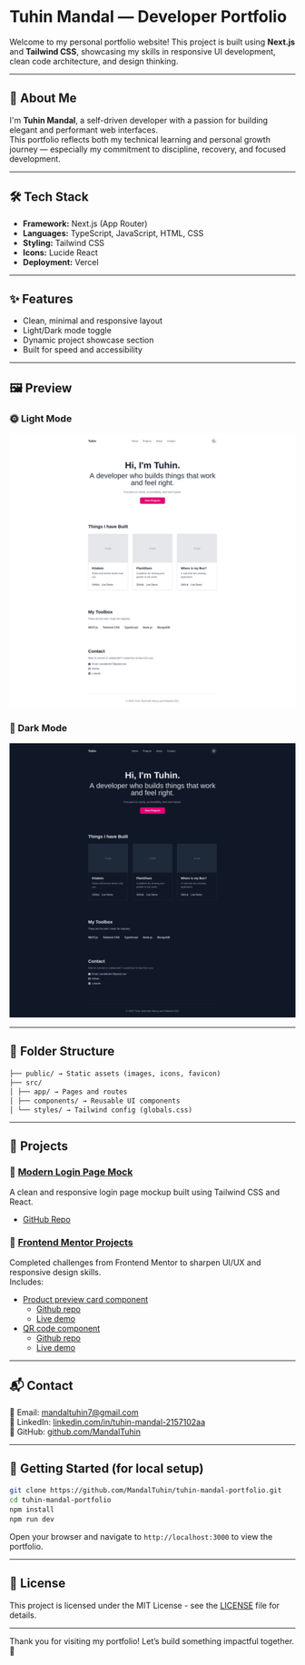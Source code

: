 # Tuhin Mandal — Developer Portfolio

Welcome to my personal portfolio website! This project is built using **Next.js** and **Tailwind CSS**, showcasing my skills in responsive UI development, clean code architecture, and design thinking.

---

## 🚀 About Me

I'm **Tuhin Mandal**, a self-driven developer with a passion for building elegant and performant web interfaces.  
This portfolio reflects both my technical learning and personal growth journey — especially my commitment to discipline, recovery, and focused development.

---

## 🛠️ Tech Stack

- **Framework:** Next.js (App Router)
- **Languages:** TypeScript, JavaScript, HTML, CSS
- **Styling:** Tailwind CSS
- **Icons:** Lucide React
- **Deployment:** Vercel

---

## ✨ Features

- Clean, minimal and responsive layout
- Light/Dark mode toggle
- Dynamic project showcase section
- Built for speed and accessibility

---

## 🖼️ Preview

### 🌞 Light Mode

![Light Screenshot](./public/screenshot-light.png)

### 🌙 Dark Mode

![Dark Screenshot](./public/screenshot-dark.png)

---

## 📂 Folder Structure

```plaintext
├── public/ → Static assets (images, icons, favicon)
├── src/
│ ├── app/ → Pages and routes
│ ├── components/ → Reusable UI components
│ └── styles/ → Tailwind config (globals.css)
```

---

## 🧩 Projects

### 🔐 [Modern Login Page Mock](https://modern-login-mock.vercel.app/)

A clean and responsive login page mockup built using Tailwind CSS and React.

- [GitHub Repo](https://github.com/MandalTuhin/modern-login-mock)

### 📱 [Frontend Mentor Projects](https://github.com/MandalTuhin)

Completed challenges from Frontend Mentor to sharpen UI/UX and responsive design skills.  
Includes:

- [Product preview card component](https://www.frontendmentor.io/solutions/product-preview-card-component-solution-using-mobile-first-workflow-ES2taARNL7)
  - [Github repo](https://github.com/MandalTuhin/product-preview-card-component)
  - [Live demo](https://product-card-demo-tm.netlify.app/)
- [QR code component](https://www.frontendmentor.io/solutions/mobile-first-solution-using-flexbox-S_sgclQLd1)
  - [Github repo](https://github.com/MandalTuhin/qr-code-component-main)
  - [Live demo](https://qr-code-component-main.vercel.app/)

---

## 📬 Contact

📧 Email: [mandaltuhin7@gmail.com](mailto:mandaltuhin7@gmail.com)  
🔗 LinkedIn: [linkedin.com/in/tuhin-mandal-2157102aa](https://www.linkedin.com/in/tuhin-mandal-2157102aa)  
🐙 GitHub: [github.com/MandalTuhin](https://github.com/MandalTuhin)

---

## 📝 Getting Started (for local setup)

```bash
git clone https://github.com/MandalTuhin/tuhin-mandal-portfolio.git
cd tuhin-mandal-portfolio
npm install
npm run dev
```

Open your browser and navigate to `http://localhost:3000` to view the portfolio.

---

## 📄 License

This project is licensed under the MIT License - see the [LICENSE](./LICENSE) file for details.

---

Thank you for visiting my portfolio!
Let’s build something impactful together. 🌱
